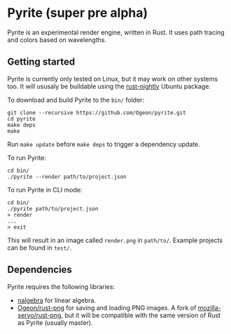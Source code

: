 # Pyrite (super pre alpha)
Pyrite is an experimental render engine, written in Rust. It uses path
tracing and colors based on wavelengths.

## Getting started
Pyrite is currently only tested on Linux, but it may work on other systems too.
It will ususaly be buildable using the [rust-nightly](http://www.rust-ci.org/) Ubuntu package.

To download and build Pyrite to the `bin/` folder:


    git clone --recursive https://github.com/Ogeon/pyrite.git
    cd pyrite
    make deps
    make


Run `make update` before `make deps` to trigger a dependency update.

To run Pyrite:


    cd bin/
    ./pyrite --render path/to/project.json

To run Pyrite in CLI mode:


    cd bin/
    ./pyrite path/to/project.json
    > render
    ...
    > exit

This will result in an image called `render.png` in `path/to/`. Example
projects can be found in `test/`.

## Dependencies
Pyrite requires the following libraries:

* [nalgebra](https://github.com/sebcrozet/nalgebra) for linear algebra.
* [Ogeon/rust-png](https://github.com/Ogeon/rust-png) for saving and loading PNG images. A fork of [mozilla-servo/rust-png](https://github.com/mozilla-servo/rust-png), but it will be compatible with the same version of Rust as Pyrite (usually master).
